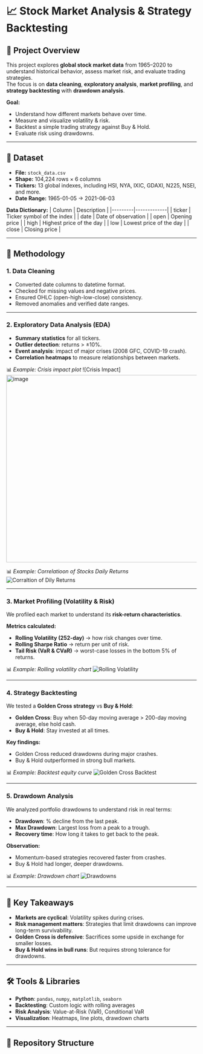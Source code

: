 # 📈 Stock Market Analysis & Strategy Backtesting

## 📝 Project Overview
This project explores **global stock market data** from 1965–2020 to understand historical behavior, assess market risk, and evaluate trading strategies.  
The focus is on **data cleaning**, **exploratory analysis**, **market profiling**, and **strategy backtesting** with **drawdown analysis**.  

**Goal:**  
- Understand how different markets behave over time.  
- Measure and visualize volatility & risk.  
- Backtest a simple trading strategy against Buy & Hold.  
- Evaluate risk using drawdowns.  

---

## 📂 Dataset
- **File:** `stock_data.csv`
- **Shape:** 104,224 rows × 6 columns
- **Tickers:** 13 global indexes, including HSI, NYA, IXIC, GDAXI, N225, NSEI, and more.
- **Date Range:** 1965-01-05 → 2021-06-03

**Data Dictionary:**
| Column  | Description |
|---------|-------------|
| ticker  | Ticker symbol of the index |
| date    | Date of observation |
| open    | Opening price |
| high    | Highest price of the day |
| low     | Lowest price of the day |
| close   | Closing price |

---

## 🔹 Methodology

### 1. Data Cleaning
- Converted date columns to datetime format.
- Checked for missing values and negative prices.
- Ensured OHLC (open-high-low-close) consistency.
- Removed anomalies and verified date ranges.

---

### 2. Exploratory Data Analysis (EDA)
- **Summary statistics** for all tickers.
- **Outlier detection**: returns > ±10%.
- **Event analysis**: impact of major crises (2008 GFC, COVID-19 crash).
- **Correlation heatmaps** to measure relationships between markets.

📊 *Example: Crisis impact plot*
![Crisis Impact]
<img width="923" height="496" alt="image" src="https://github.com/user-attachments/assets/7552863a-609d-4223-b0d0-4b21ad608644" />

📊 *Example: Correlatioon of Stocks Daily Returns*
![Corraltion of Dily Returns](<img width="680" height="612" alt="image" src="https://github.com/user-attachments/assets/a389dc3c-8439-489c-a8ae-e68c1570cd90" />)

---

### 3. Market Profiling (Volatility & Risk)
We profiled each market to understand its **risk-return characteristics**.

**Metrics calculated:**
- **Rolling Volatility (252-day)** → how risk changes over time.
- **Rolling Sharpe Ratio** → return per unit of risk.
- **Tail Risk (VaR & CVaR)** → worst-case losses in the bottom 5% of returns.

📊 *Example: Rolling volatility chart*
![Rolling Volatility](<img width="943" height="380" alt="image" src="https://github.com/user-attachments/assets/1eef6268-490b-4e6a-ab42-a46a898e623b" />)

---

### 4. Strategy Backtesting
We tested a **Golden Cross strategy** vs **Buy & Hold**:
- **Golden Cross**: Buy when 50-day moving average > 200-day moving average, else hold cash.
- **Buy & Hold**: Stay invested at all times.

**Key findings:**
- Golden Cross reduced drawdowns during major crashes.
- Buy & Hold outperformed in strong bull markets.

📊 *Example: Backtest equity curve*
![Golden Cross Backtest](<img width="794" height="431" alt="image" src="https://github.com/user-attachments/assets/1d62ba71-6da8-4004-bf62-8a951798fbe4" />)

---

### 5. Drawdown Analysis
We analyzed portfolio drawdowns to understand risk in real terms:
- **Drawdown**: % decline from the last peak.
- **Max Drawdown**: Largest loss from a peak to a trough.
- **Recovery time**: How long it takes to get back to the peak.

**Observation:**
- Momentum-based strategies recovered faster from crashes.
- Buy & Hold had longer, deeper drawdowns.

📊 *Example: Drawdown chart*
![Drawdowns](<img width="785" height="377" alt="image" src="https://github.com/user-attachments/assets/af544d67-72d3-4450-8b8e-060431e33997" />)

---

## 📌 Key Takeaways
- **Markets are cyclical**: Volatility spikes during crises.
- **Risk management matters**: Strategies that limit drawdowns can improve long-term survivability.
- **Golden Cross is defensive**: Sacrifices some upside in exchange for smaller losses.
- **Buy & Hold wins in bull runs**: But requires strong tolerance for drawdowns.

---

## 🛠️ Tools & Libraries
- **Python**: `pandas`, `numpy`, `matplotlib`, `seaborn`
- **Backtesting**: Custom logic with rolling averages
- **Risk Analysis**: Value-at-Risk (VaR), Conditional VaR
- **Visualization**: Heatmaps, line plots, drawdown charts

---

## 📁 Repository Structure
